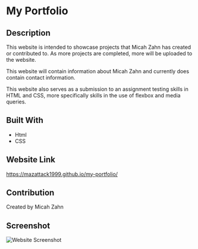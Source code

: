 # My Portfolio

## Description
This website is intended to showcase projects that Micah Zahn has created or contributed to. As more projects are completed, more will be uploaded to the website.

This website will contain information about Micah Zahn and currently does contain contact information.

This website also serves as a submission to an assignment testing skills in HTML and CSS, more specifically skills in the use of flexbox and media queries.

## Built With
* Html
* CSS

## Website Link
https://mazattack1999.github.io/my-portfolio/

## Contribution
Created by Micah Zahn

## Screenshot
![Website Screenshot](assets/images/portfolio-screenshot.png)